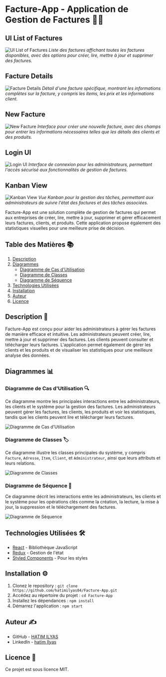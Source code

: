 # Facture-App - Application de Gestion de Factures 💼💸

## UI List of Factures
![UI List of Factures](./ui2.PNG)
*Liste des factures affichant toutes les factures disponibles, avec des options pour créer, lire, mettre à jour et supprimer des factures.*

## Facture Details
![Facture Details](./UIFACTURE.PNG)
*Détail d'une facture spécifique, montrant les informations complètes sur la facture, y compris les items, les prix et les informations client.*

## New Facture
![New Facture](./NFACTURE.PNG)
*Interface pour créer une nouvelle facture, avec des champs pour entrer les informations nécessaires telles que les détails des clients et des produits.*

## Login UI
![Login UI](./loginUI.PNG)
*Interface de connexion pour les administrateurs, permettant l'accès sécurisé aux fonctionnalités de gestion de factures.*

## Kanban View
![Kanban View](./KANBAN.PNG)
*Vue Kanban pour la gestion des tâches, permettant aux administrateurs de suivre l'état des factures et des tâches associées.*

Facture-App est une solution complète de gestion de factures qui permet aux entreprises de créer, lire, mettre à jour, supprimer et gérer efficacement leurs factures, clients, et produits. Cette application propose également des statistiques visuelles pour une meilleure prise de décision.

## Table des Matières 📚

1. [Description](#description)
2. [Diagrammes](#diagrammes)
   - [Diagramme de Cas d'Utilisation](#diagramme-de-cas-dutilisation)
   - [Diagramme de Classes](#diagramme-de-classes)
   - [Diagramme de Séquence](#diagramme-de-séquence)
3. [Technologies Utilisées](#technologies-utilisées)
4. [Installation](#installation)
5. [Auteur](#auteur)
6. [Licence](#licence)

## Description 📝

Facture-App est conçu pour aider les administrateurs à gérer les factures de manière efficace et intuitive. Les administrateurs peuvent créer, lire, mettre à jour et supprimer des factures. Les clients peuvent consulter et télécharger leurs factures. L'application permet également de gérer les clients et les produits et de visualiser les statistiques pour une meilleure analyse des données.

## Diagrammes 📊

### Diagramme de Cas d'Utilisation 🔍

Ce diagramme montre les principales interactions entre les administrateurs, les clients et le système pour la gestion des factures. Les administrateurs peuvent gérer les factures, les clients, les produits et voir les statistiques, tandis que les clients peuvent lire et télécharger leurs factures.

![Diagramme de Cas d'Utilisation](./useCase.png)

### Diagramme de Classes 🏷️

Ce diagramme illustre les classes principales du système, y compris `Facture`, `Adresse`, `Item`, `Client`, et `Administrateur`, ainsi que leurs attributs et leurs relations.

![Diagramme de Classes](./classDiagramm.png)

### Diagramme de Séquence 🔄

Ce diagramme décrit les interactions entre les administrateurs, les clients et le système pour les opérations clés comme la création, la lecture, la mise à jour, la suppression et le téléchargement des factures.

![Diagramme de Séquence](./Sequence.png)

## Technologies Utilisées 🛠️

- [React](https://reactjs.org/) - Bibliothèque JavaScript
- [Redux](https://redux.js.org/) - Gestion de l'état
- [Styled Components](https://styled-components.com/) - Pour les styles

## Installation ⚙️

1. Clonez le repository : `git clone https://github.com/hatimilyas04/Facture-App.git`
2. Accédez au répertoire du projet : `cd Facture-App`
3. Installez les dépendances : `npm install`
4. Démarrez l'application : `npm start`

## Auteur ✍️

- GitHub - [HATIM ILYAS](https://github.com/hatimilyas04)
- LinkedIn - [hatim Ilyas](https://www.linkedin.com/in/hatimilyas04/)

## Licence 📄

Ce projet est sous licence MIT.
